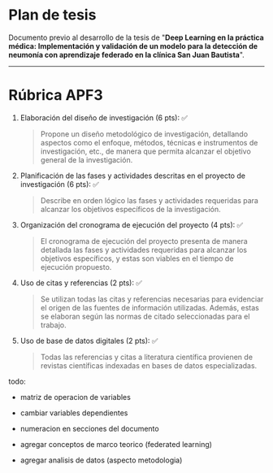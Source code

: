 # Plan de tesis

Documento previo al desarrollo de la tesis de  "**Deep Learning en la práctica médica: Implementación y validación de un modelo para la detección de neumonía con aprendizaje federado en la clínica San Juan Bautista**".

---

# Rúbrica APF3

1. Elaboración del diseño de investigación (6 pts): ✅ <!-- partes de la metodología -->
    > Propone un diseño metodológico de investigación, detallando aspectos como el enfoque, métodos, técnicas e instrumentos de investigación, etc., de manera que permita alcanzar el objetivo general de la investigación.
2. Planificación de las fases y actividades descritas en el proyecto de investigación (6 pts): ✅ <!-- diagrama metodología y concepto de cada uno -->
    > Describe en orden lógico las fases y actividades requeridas para alcanzar los objetivos específicos de la investigación.
3. Organización del cronograma de ejecución del proyecto (4 pts): ✅ <!-- diagrama de gantt -->
    > El cronograma de ejecución del proyecto presenta de manera detallada las fases y actividades requeridas para alcanzar los objetivos específicos, y estas son viables en el tiempo de ejecución propuesto.
4. Uso de citas y referencias (2 pts): ✅
    > Se utilizan todas las citas y referencias necesarias para evidenciar el origen de las fuentes de información utilizadas. Además, estas se elaboran según las normas de citado seleccionadas para el trabajo.
5. Uso de base de datos digitales (2 pts): ✅
    > Todas las referencias y citas a literatura científica provienen de revistas científicas indexadas en bases de datos especializadas.

todo:
- matriz de operacion de variables

- cambiar variables dependientes
- numeracion en secciones del documento
- agregar conceptos de marco teorico (federated learning)
- agregar analisis de datos (aspecto metodologia)
